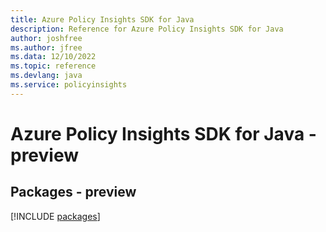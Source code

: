 ```yaml
---
title: Azure Policy Insights SDK for Java
description: Reference for Azure Policy Insights SDK for Java
author: joshfree
ms.author: jfree
ms.data: 12/10/2022
ms.topic: reference
ms.devlang: java
ms.service: policyinsights
---
```

# Azure Policy Insights SDK for Java - preview
## Packages - preview
[!INCLUDE [packages](policy-insights-index.md)]